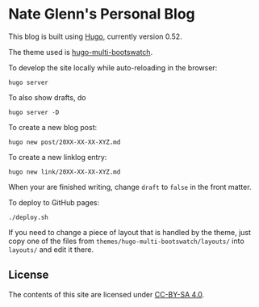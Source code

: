 # Nate Glenn's Personal Blog

This blog is built using [Hugo](https://gohugo.io/getting-started/quick-start/), currently version 0.52.

The theme used is [hugo-multi-bootswatch](https://github.com/mpas/hugo-multi-bootswatch/tree/patch_img_iframe_maxwidth).

To develop the site locally while auto-reloading in the browser:

    hugo server

To also show drafts, do

    hugo server -D

To create a new blog post:

    hugo new post/20XX-XX-XX-XYZ.md

To create a new linklog entry:

    hugo new link/20XX-XX-XX-XYZ.md

When your are finished writing, change `draft` to `false` in the front matter.

To deploy to GitHub pages:

    ./deploy.sh

If you need to change a piece of layout that is handled by the theme, just copy one of the files from `themes/hugo-multi-bootswatch/layouts/` into `layouts/` and edit it there.

## License

The contents of this site are licensed under [CC-BY-SA 4.0](https://creativecommons.org/licenses/by-sa/4.0/).

